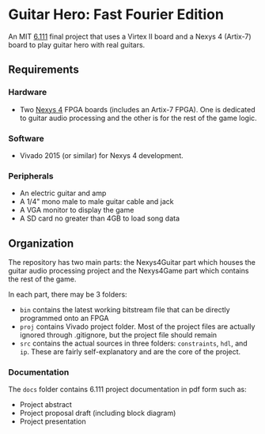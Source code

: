 # Guitar Hero: Fast Fourier Edition
An MIT [6.111](http://web.mit.edu/6.111/www/f2015/index.html) final project that uses a Virtex II board and a Nexys 4 (Artix-7) board to play guitar hero with real guitars.

## Requirements

### Hardware
* Two [Nexys 4](https://www.digilentinc.com/Products/Detail.cfm?Prod=NEXYS4) FPGA boards (includes an Artix-7 FPGA). One is dedicated to guitar audio processing and the other is for the rest of the game logic.

### Software
* Vivado 2015 (or similar) for Nexys 4 development.

### Peripherals
* An electric guitar and amp
* A 1/4" mono male to male guitar cable and jack
* A VGA monitor to display the game
* A SD card no greater than 4GB to load song data

## Organization
The repository has two main parts: the Nexys4Guitar part which houses the guitar audio processing project and the Nexys4Game part which contains the rest of the game.

In each part, there may be 3 folders:
* `bin` contains the latest working bitstream file that can be directly programmed onto an FPGA
* `proj` contains Vivado project folder. Most of the project files are actually ignored through .gitignore, but the project file should remain
* `src` contains the actual sources in three folders: `constraints`, `hdl`, and `ip`. These are fairly self-explanatory and are the core of the project.

### Documentation
The `docs` folder contains 6.111 project documentation in pdf form such as:
* Project abstract
* Project proposal draft (including block diagram)
* Project presentation
